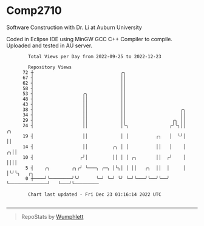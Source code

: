 # Comp2710
Software Construction with Dr. Li at Auburn University

Coded in Eclipse IDE using MinGW GCC C++ Compiler to compile.
Uploaded and tested in AU server.

```
        Total Views per Day from 2022-09-25 to 2022-12-23

        Repository Views
      72 ┼                                ╭╮
      67 ┤                                ││
      62 ┤                                ││
      58 ┤                                ││
      53 ┤                  ╭╮            ││
      48 ┤                  ││            ││
      43 ┤                  ││            ││
      38 ┤                  ││            ││                    ╭╮
      34 ┤                  ││            ││                    ││
      29 ┤                  ││            ││                 ╭╮ ││
      24 ┤                  ││            │╰╮               ╭╯╰╮││                ╭╮
      19 ┤                  ││            │ │          ╭╮   │  ╰╯│                ││
      14 ┤                  ││         ╭╮ │ │          ││   │    │              ╭╮││
      10 ┤                 ╭╯│         ││ │ │ ╭╮       ││  ╭╯    │              ││││
       5 ┤    ╭╮        ╭╮╭╯ ╰───╮ ╭─╮ │╰╮│ │ ││   ╭╮  ││  │     │              │╰╯╰╮   ╭╮
       0 ┼────╯╰────────╯╰╯      ╰─╯ ╰─╯ ╰╯ ╰─╯╰───╯╰──╯╰──╯     ╰──────────────╯   ╰───╯╰─────────

        Chart last updated - Fri Dec 23 01:16:14 2022 UTC
        
```

---

> RepoStats by [Wumphlett](https://github.com/Wumphlett)
